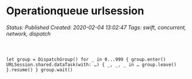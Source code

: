 # Operationqueue urlsession

_Status: Published_
_Created: 2020-02-04 13:02:47_
_Tags: swift, concurrent, network, dispatch_

<code>

let group = DispatchGroup()
for _ in 0...999 {
    group.enter()
    URLSession.shared.dataTask(with: …) { _, _, _ in
        …
        group.leave()
    }.resume()
}
group.wait()

</code>